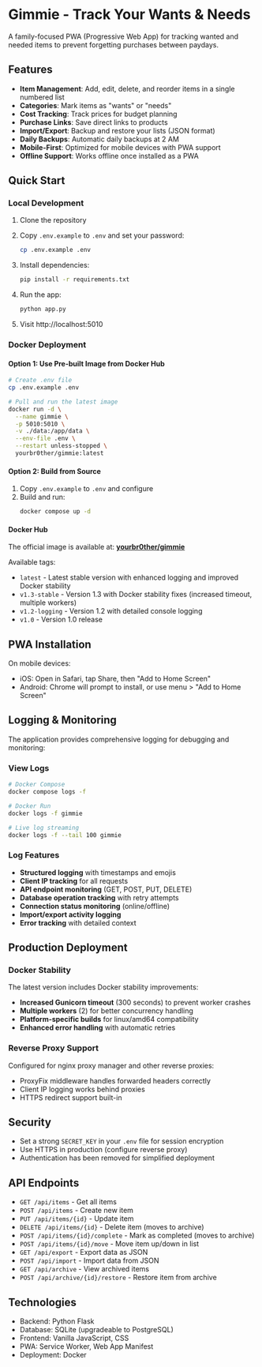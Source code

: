 # Gimmie - Track Your Wants & Needs

A family-focused PWA (Progressive Web App) for tracking wanted and needed items to prevent forgetting purchases between paydays.

## Features

- **Item Management**: Add, edit, delete, and reorder items in a single numbered list
- **Categories**: Mark items as "wants" or "needs"
- **Cost Tracking**: Track prices for budget planning
- **Purchase Links**: Save direct links to products
- **Import/Export**: Backup and restore your lists (JSON format)
- **Daily Backups**: Automatic daily backups at 2 AM
- **Mobile-First**: Optimized for mobile devices with PWA support
- **Offline Support**: Works offline once installed as a PWA

## Quick Start

### Local Development

1. Clone the repository
2. Copy `.env.example` to `.env` and set your password:
   ```bash
   cp .env.example .env
   ```

3. Install dependencies:
   ```bash
   pip install -r requirements.txt
   ```

4. Run the app:
   ```bash
   python app.py
   ```

5. Visit http://localhost:5010

### Docker Deployment

#### Option 1: Use Pre-built Image from Docker Hub
```bash
# Create .env file
cp .env.example .env

# Pull and run the latest image
docker run -d \
  --name gimmie \
  -p 5010:5010 \
  -v ./data:/app/data \
  --env-file .env \
  --restart unless-stopped \
  yourbr0ther/gimmie:latest
```

#### Option 2: Build from Source
1. Copy `.env.example` to `.env` and configure
2. Build and run:
   ```bash
   docker compose up -d
   ```

#### Docker Hub
The official image is available at: **[yourbr0ther/gimmie](https://hub.docker.com/r/yourbr0ther/gimmie)**

Available tags:
- `latest` - Latest stable version with enhanced logging and improved Docker stability
- `v1.3-stable` - Version 1.3 with Docker stability fixes (increased timeout, multiple workers)
- `v1.2-logging` - Version 1.2 with detailed console logging  
- `v1.0` - Version 1.0 release

## PWA Installation

On mobile devices:
- iOS: Open in Safari, tap Share, then "Add to Home Screen"
- Android: Chrome will prompt to install, or use menu > "Add to Home Screen"

## Logging & Monitoring

The application provides comprehensive logging for debugging and monitoring:

### View Logs
```bash
# Docker Compose
docker compose logs -f

# Docker Run
docker logs -f gimmie

# Live log streaming
docker logs -f --tail 100 gimmie
```

### Log Features
- **Structured logging** with timestamps and emojis
- **Client IP tracking** for all requests
- **API endpoint monitoring** (GET, POST, PUT, DELETE)
- **Database operation tracking** with retry attempts
- **Connection status monitoring** (online/offline)
- **Import/export activity logging**
- **Error tracking** with detailed context

## Production Deployment

### Docker Stability
The latest version includes Docker stability improvements:
- **Increased Gunicorn timeout** (300 seconds) to prevent worker crashes
- **Multiple workers** (2) for better concurrency handling
- **Platform-specific builds** for linux/amd64 compatibility
- **Enhanced error handling** with automatic retries

### Reverse Proxy Support
Configured for nginx proxy manager and other reverse proxies:
- ProxyFix middleware handles forwarded headers correctly
- Client IP logging works behind proxies
- HTTPS redirect support built-in

## Security

- Set a strong `SECRET_KEY` in your `.env` file for session encryption
- Use HTTPS in production (configure reverse proxy)
- Authentication has been removed for simplified deployment

## API Endpoints

- `GET /api/items` - Get all items
- `POST /api/items` - Create new item  
- `PUT /api/items/{id}` - Update item
- `DELETE /api/items/{id}` - Delete item (moves to archive)
- `POST /api/items/{id}/complete` - Mark as completed (moves to archive)
- `POST /api/items/{id}/move` - Move item up/down in list
- `GET /api/export` - Export data as JSON
- `POST /api/import` - Import data from JSON
- `GET /api/archive` - View archived items
- `POST /api/archive/{id}/restore` - Restore item from archive

## Technologies

- Backend: Python Flask
- Database: SQLite (upgradeable to PostgreSQL)
- Frontend: Vanilla JavaScript, CSS
- PWA: Service Worker, Web App Manifest
- Deployment: Docker